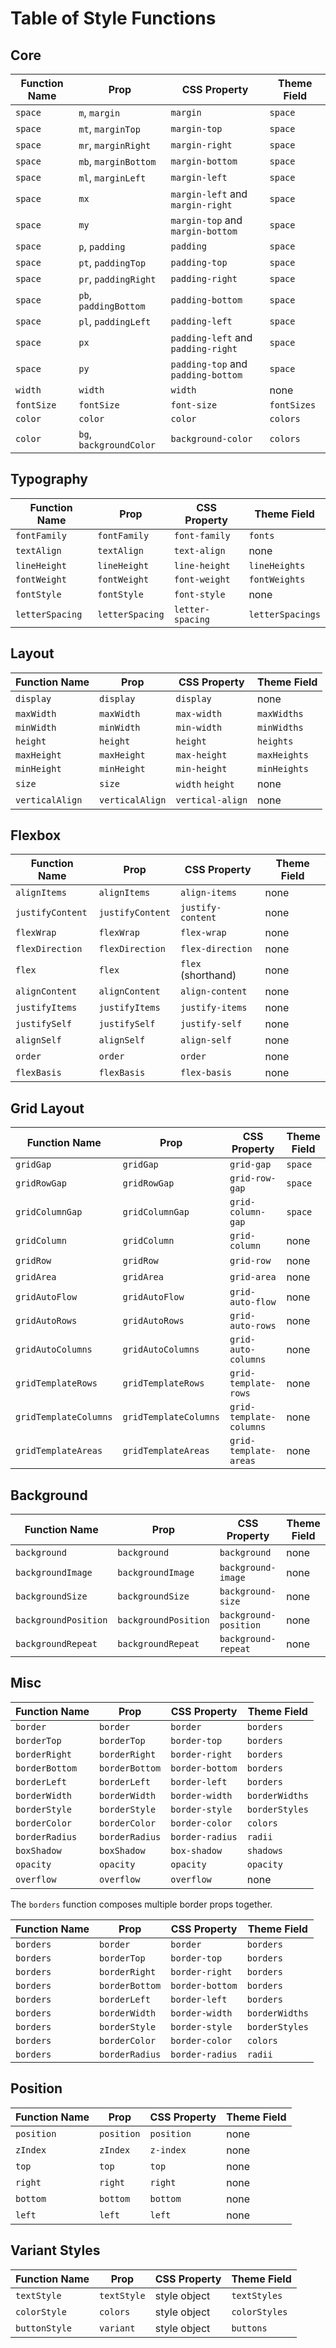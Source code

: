 
# Table of Style Functions

## Core

Function Name | Prop                  | CSS Property    | Theme Field
--------------|-----------------------|-----------------|--------------
`space`       | `m`, `margin`         | `margin`        | `space`
`space`       | `mt`, `marginTop`     | `margin-top`    | `space`
`space`       | `mr`, `marginRight`   | `margin-right`  | `space`
`space`       | `mb`, `marginBottom`  | `margin-bottom` | `space`
`space`       | `ml`, `marginLeft`    | `margin-left`   | `space`
`space`       | `mx`                  | `margin-left` and `margin-right`   | `space`
`space`       | `my`                  | `margin-top` and `margin-bottom`   | `space`
`space`       | `p`, `padding`        | `padding`       | `space`
`space`       | `pt`, `paddingTop`    | `padding-top`   | `space`
`space`       | `pr`, `paddingRight`  | `padding-right` | `space`
`space`       | `pb`, `paddingBottom` | `padding-bottom` | `space`
`space`       | `pl`, `paddingLeft`   | `padding-left`  | `space`
`space`       | `px`                  | `padding-left` and `padding-right`   | `space`
`space`       | `py`                  | `padding-top` and `padding-bottom`   | `space`
`width`       | `width`               | `width`         | none
`fontSize`    | `fontSize`            |`font-size`      |`fontSizes`
`color`       | `color`               | `color`         | `colors`
`color`       | `bg`, `backgroundColor` | `background-color`| `colors`

## Typography

Function Name   | Prop          | CSS Property    | Theme Field
----------------|---------------|-----------------|--------------
`fontFamily`    | `fontFamily`  | `font-family`   | `fonts`
`textAlign`     | `textAlign`   | `text-align`    | none
`lineHeight`    | `lineHeight`  | `line-height`   | `lineHeights`
`fontWeight`    | `fontWeight`  | `font-weight`   | `fontWeights`
`fontStyle`     | `fontStyle`   | `font-style`    | none
`letterSpacing` | `letterSpacing` | `letter-spacing` | `letterSpacings`

## Layout

Function Name | Prop       | CSS Property    | Theme Field
--------------|------------|-----------------|--------------
`display` | `display` | `display` | none
`maxWidth` | `maxWidth` | `max-width` | `maxWidths`
`minWidth` | `minWidth` | `min-width` | `minWidths`
`height` | `height` | `height` | `heights`
`maxHeight` | `maxHeight` | `max-height` | `maxHeights`
`minHeight` | `minHeight` | `min-height` | `minHeights`
`size` | `size` | `width` `height` | none
`verticalAlign` | `verticalAlign` | `vertical-align` | none

## Flexbox

Function Name | Prop       | CSS Property    | Theme Field
--------------|------------|-----------------|--------------
`alignItems`  | `alignItems` | `align-items` | none
`justifyContent` | `justifyContent` | `justify-content` | none
`flexWrap` | `flexWrap` | `flex-wrap` | none
`flexDirection` | `flexDirection` | `flex-direction` | none
`flex` | `flex` | `flex` (shorthand) | none
`alignContent`  | `alignContent` | `align-content` | none
`justifyItems`  | `justifyItems` | `justify-items` | none
`justifySelf` | `justifySelf` | `justify-self` | none
`alignSelf` | `alignSelf` | `align-self` | none
`order` | `order` | `order` | none
`flexBasis` | `flexBasis` | `flex-basis` | none

## Grid Layout

Function Name | Prop       | CSS Property    | Theme Field
--------------|------------|-----------------|--------------
`gridGap`  | `gridGap` | `grid-gap` | `space`
`gridRowGap` | `gridRowGap` | `grid-row-gap` | `space`
`gridColumnGap` | `gridColumnGap` | `grid-column-gap` | `space`
`gridColumn` | `gridColumn` | `grid-column` | none
`gridRow` | `gridRow` | `grid-row` | none
`gridArea` | `gridArea` | `grid-area` | none
`gridAutoFlow` | `gridAutoFlow` | `grid-auto-flow` | none
`gridAutoRows` | `gridAutoRows` | `grid-auto-rows` | none
`gridAutoColumns` | `gridAutoColumns` | `grid-auto-columns` | none
`gridTemplateRows` | `gridTemplateRows` | `grid-template-rows` | none
`gridTemplateColumns` | `gridTemplateColumns` | `grid-template-columns` | none
`gridTemplateAreas` | `gridTemplateAreas` | `grid-template-areas` | none

## Background

Function Name | Prop       | CSS Property    | Theme Field
--------------|------------|-----------------|--------------
`background`  | `background` | `background`  | none
`backgroundImage` | `backgroundImage` | `background-image` | none
`backgroundSize` | `backgroundSize` | `background-size` | none
`backgroundPosition` | `backgroundPosition` | `background-position` | none
`backgroundRepeat` | `backgroundRepeat` | `background-repeat` | none

## Misc

Function Name | Prop            | CSS Property    | Theme Field
--------------|-----------------|-----------------|--------------
`border`      | `border`        | `border`        | `borders`
`borderTop`   | `borderTop`     | `border-top`    | `borders`
`borderRight` | `borderRight`   | `border-right`  | `borders`
`borderBottom`| `borderBottom`  | `border-bottom` | `borders`
`borderLeft`  | `borderLeft`    | `border-left`   | `borders`
`borderWidth` | `borderWidth` | `border-width` | `borderWidths`
`borderStyle` | `borderStyle` | `border-style` | `borderStyles`
`borderColor` | `borderColor` | `border-color` | `colors`
`borderRadius`| `borderRadius` | `border-radius` | `radii`
`boxShadow` | `boxShadow` | `box-shadow` | `shadows`
`opacity`   | `opacity` | `opacity`  | `opacity`
`overflow` | `overflow` | `overflow` | none

The `borders` function composes multiple border props together.

Function Name | Prop | CSS Property | Theme Field
---|---|---|---
`borders` | `border` | `border` | `borders`
`borders` | `borderTop` | `border-top`        | `borders`
`borders` | `borderRight` | `border-right`    | `borders`
`borders` | `borderBottom` | `border-bottom`  | `borders`
`borders` | `borderLeft` | `border-left`      | `borders`
`borders` | `borderWidth` | `border-width`    | `borderWidths`
`borders` | `borderStyle` | `border-style`    | `borderStyles`
`borders` | `borderColor` | `border-color`    | `colors`
`borders` | `borderRadius` | `border-radius`  | `radii`

## Position

Function Name | Prop       | CSS Property    | Theme Field
--------------|------------|-----------------|--------------
`position` | `position` | `position` | none
`zIndex` | `zIndex` | `z-index` | none
`top` | `top` | `top` | none
`right` | `right` | `right` | none
`bottom` | `bottom` | `bottom` | none
`left` | `left` | `left` | none


## Variant Styles

Function Name | Prop       | CSS Property    | Theme Field
--------------|------------|-----------------|--------------
`textStyle` | `textStyle` | style object | `textStyles`
`colorStyle` | `colors` | style object | `colorStyles`
`buttonStyle` | `variant` | style object | `buttons`

